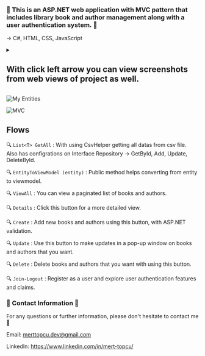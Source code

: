 ### :notebook: This is an ASP.NET web application with MVC pattern that includes library book and author management along with a user authentication system. :notebook:
-> C#, HTML, CSS, JavaScript

<details> <summary><h2>With click left arrow you can view screenshots from web views of project as well.</h2></summary>
  <img src="https://i.ibb.co/jyD8c64/Homepage.png"  />
   <img src="https://i.ibb.co/N7zzj7Z/Home-Screen-With-Login.png"  />
   <img src="https://i.ibb.co/L5Xfdgm/Book-View-All.png"  />
    <img src="https://i.ibb.co/6nSC5Mp/Update-Pop-Up.png"  />
     <img src="https://i.ibb.co/16p0k5T/Author-View-All.png"  />
      <img src="https://i.ibb.co/T1yC9Js/Register-Form.png"  />
       <img src="https://i.ibb.co/tQzWjXP/Sign-In-Form.png"  />
</details>

![My Entities](https://github.com/user-attachments/assets/4360a4da-c407-4069-ab57-1c573e67f60c)

![MVC](https://github.com/user-attachments/assets/3701b368-e837-4b9b-9fd9-13650ee07da0)

## Flows
:mag: `List<T> GetAll` : With using CsvHelper getting all datas from csv file. Also has configrations on Interface Repository -> GetById, Add, Update, DeleteById.

:mag: `EntityToViewModel (entity)` : Public method helps converting from entity to viewmodel.

:mag: `ViewAll` : You can view a paginated list of books and authors.

:mag: `Details` : Click this button for a more detailed view.

:mag: `Create` : Add new books and authors using this button, with ASP.NET validation.

:mag: `Update` : Use this button to make updates in a pop-up window on books and authors that you want.

:mag: `Delete` : Delete books and authors that you want with using this button.

:mag: `Join-Logout` : Register as a user and explore user authentication features and claims.

### :incoming_envelope: Contact Information :incoming_envelope:

For any questions or further information, please don't hesitate to contact me :pray:

Email: merttopcu.dev@gmail.com

LinkedIn: https://www.linkedin.com/in/mert-topcu/






 



